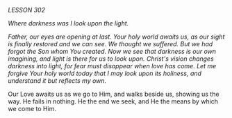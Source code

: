 *LESSON 302*

*Where darkness was I look upon the light.*

_Father, our eyes are opening at last. Your holy world awaits us, as our sight is finally restored and we can see. We thought we suffered. But we had forgot the Son whom You created. Now we see that darkness is our own imagining, and light is there for us to look upon. Christ's vision changes darkness into light, for fear must disappear when love has come. Let me forgive Your holy world today that I may look upon its holiness, and understand it but reflects my own._

Our Love awaits us as we go to Him, and walks beside us, showing us the way. He fails in nothing. He the end we seek, and He the means by which we come to Him.